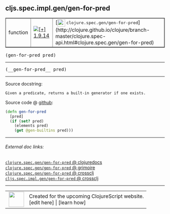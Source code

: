 ## cljs.spec.impl.gen/gen-for-pred



 <table border="1">
<tr>
<td>function</td>
<td><a href="https://github.com/cljsinfo/cljs-api-docs/tree/1.9.14"><img valign="middle" alt="[+] 1.9.14" title="Added in 1.9.14" src="https://img.shields.io/badge/+-1.9.14-lightgrey.svg"></a> </td>
<td>
[<img height="24px" valign="middle" src="http://i.imgur.com/1GjPKvB.png"> <samp>clojure.spec.gen/gen-for-pred</samp>](http://clojure.github.io/clojure/branch-master/clojure.spec-api.html#clojure.spec.gen/gen-for-pred)
</td>
</tr>
</table>

<samp>(gen-for-pred pred)</samp><br>

---

 <samp>
(__gen-for-pred__ pred)<br>
</samp>

---





Source docstring:

```
Given a predicate, returns a built-in generator if one exists.
```


Source code @ [github]():

```clj
(defn gen-for-pred
  [pred]
  (if (set? pred)
    (elements pred)
    (get @gen-builtins pred)))
```

<!--
Repo - tag - source tree - lines:

 <pre>

</pre>

-->

---



###### External doc links:

[`clojure.spec.gen/gen-for-pred` @ clojuredocs](http://clojuredocs.org/clojure.spec.gen/gen-for-pred)<br>
[`clojure.spec.gen/gen-for-pred` @ grimoire](http://conj.io/store/v1/org.clojure/clojure/1.7.0-beta3/clj/clojure.spec.gen/gen-for-pred/)<br>
[`clojure.spec.gen/gen-for-pred` @ crossclj](http://crossclj.info/fun/clojure.spec.gen/gen-for-pred.html)<br>
[`cljs.spec.impl.gen/gen-for-pred` @ crossclj](http://crossclj.info/fun/cljs.spec.impl.gen.cljs/gen-for-pred.html)<br>

---

 <table>
<tr><td>
<img valign="middle" align="right" width="48px" src="http://i.imgur.com/Hi20huC.png">
</td><td>
Created for the upcoming ClojureScript website.<br>
[edit here] | [learn how]
</td></tr></table>

[edit here]:https://github.com/cljsinfo/cljs-api-docs/blob/master/cljsdoc/cljs.spec.impl.gen/gen-for-pred.cljsdoc
[learn how]:https://github.com/cljsinfo/cljs-api-docs/wiki/cljsdoc-files

<!--

This information was too distracting to show to readers, but I'll leave it
commented here since it is helpful to:

- pretty-print the data used to generate this document
- and show how to retrieve that data



The API data for this symbol:

```clj
{:ns "cljs.spec.impl.gen",
 :name "gen-for-pred",
 :signature ["[pred]"],
 :name-encode "gen-for-pred",
 :history [["+" "1.9.14"]],
 :type "function",
 :clj-equiv {:full-name "clojure.spec.gen/gen-for-pred",
             :url "http://clojure.github.io/clojure/branch-master/clojure.spec-api.html#clojure.spec.gen/gen-for-pred"},
 :full-name-encode "cljs.spec.impl.gen/gen-for-pred",
 :source {:code "(defn gen-for-pred\n  [pred]\n  (if (set? pred)\n    (elements pred)\n    (get @gen-builtins pred)))",
          :title "Source code",
          :repo "clojurescript",
          :tag "r1.9.14",
          :filename "src/main/cljs/cljs/spec/impl/gen.cljs",
          :lines [114 119],
          :url "https://github.com/clojure/clojurescript/blob/r1.9.14/src/main/cljs/cljs/spec/impl/gen.cljs#L114-L119"},
 :usage ["(gen-for-pred pred)"],
 :full-name "cljs.spec.impl.gen/gen-for-pred",
 :docstring "Given a predicate, returns a built-in generator if one exists.",
 :cljsdoc-url "https://github.com/cljsinfo/cljs-api-docs/blob/master/cljsdoc/cljs.spec.impl.gen/gen-for-pred.cljsdoc"}

```

Retrieve the API data for this symbol:

```clj
;; from Clojure REPL
(require '[clojure.edn :as edn])
(-> (slurp "https://raw.githubusercontent.com/cljsinfo/cljs-api-docs/catalog/cljs-api.edn")
    (edn/read-string)
    (get-in [:symbols "cljs.spec.impl.gen/gen-for-pred"]))
```

-->
